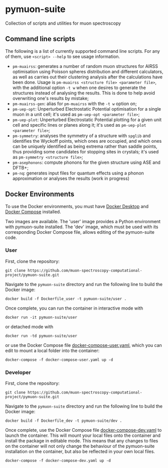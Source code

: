 # pymuon-suite
Collection of scripts and utilities for muon spectroscopy

## Command line scripts

The following is a list of currently supported command line scripts. For any
of them, use `<script> --help` to see usage information.

* `pm-muairss`: generates a number of random muon structures for AIRSS
optimisation using Poisson spheres distribution and different calculators, as well as carries out their clustering analysis after the calculations have been done. Usage is `pm-muairss <structure file> <parameter file>`, with the additional option `-t w` when one desires to generate the structures instead of analysing the results. This is done to help avoid overwriting one's results by mistake;
* `pm-muairss-gen`: alias for `pm-muairss` with the `-t w` option on;
* `pm-uep-opt`: Unperturbed Electrostatic Potential optimisation for a single muon in a unit cell; it's used as `pm-uep-opt <parameter file>`;
* `pm-uep-plot`: Unperturbed Electrostatic Potential plotting for a given unit cell and specific lines or planes along it; it's used as `pm-uep-plot <parameter file>`;
* `pm-symmetry`: analyses the symmetry of a structure with `spglib` and identifies the Wyckoff points, which ones are occupied, and which ones can be uniquely identified as being extrema rather than saddle points, thus providing some candidates for stopping sites in crystals; it's used as `pm-symmetry <structure file>`;
* `pm-asephonons`: compute phonons for the given structure using ASE and DFTB+;
* `pm-nq`: generates input files for quantum effects using a phonon
approximation or analyses the results (work in progress)

## Docker Environments

To use the Docker environments, you must have [Docker Desktop](https://www.docker.com/products/docker-desktop)
and [Docker Compose](https://docs.docker.com/compose/install/) installed.

Two images are available. The 'user' image provides a Python environment with pymuon-suite installed.
The 'dev' image, which must be used with its corresponding Docker Compose file, allows editing of the
pymuon-suite code.

### User

First, clone the repository:
```
git clone https://github.com/muon-spectroscopy-computational-project/pymuon-suite.git
```

Navigate to the `pymuon-suite` directory and run the following line to build the Docker image:
```
docker build -f Dockerfile_user -t pymuon-suite/user .
```

Once complete, you can run the container in interactive mode with
```
docker run -it pymuon-suite/user
```
or detached mode with
```
docker run -td pymuon-suite/user
```
or use the Docker Compose file [docker-compose-user.yaml](docker-compose-user.yaml),
which you can edit to mount a local folder into the container:
```
docker-compose -f docker-compose-user.yaml up -d
```

### Developer

First, clone the repository:
```
git clone https://github.com/muon-spectroscopy-computational-project/pymuon-suite.git
```

Navigate to the `pymuon-suite` directory and run the following line to build the Docker image:
```
docker build -f Dockerfile_dev -t pymuon-suite/dev .
```

Once complete, use the Docker Compose file [docker-compose-dev.yaml](docker-compose-dev.yaml) to
launch the container. This will mount your local files onto the container and install the package
in editable mode. This means that any changes to files on the container will not only change the
behaviour of the pymuon-suite installation on the container, but also be reflected in your own
local files.
```
docker-compose -f docker-compose-dev.yaml up -d
```
